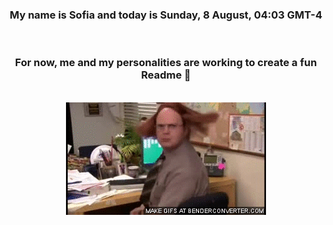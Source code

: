 


<div align="center">
<h3 >My name is Sofia and today is Sunday, 8 August, 04:03 GMT-4</h3><br>
<h3 >For now, me and my personalities are working to create a fun Readme 👋
</h3><br>
<img src='img/dwight.gif' alt='working...'/>
</div>
